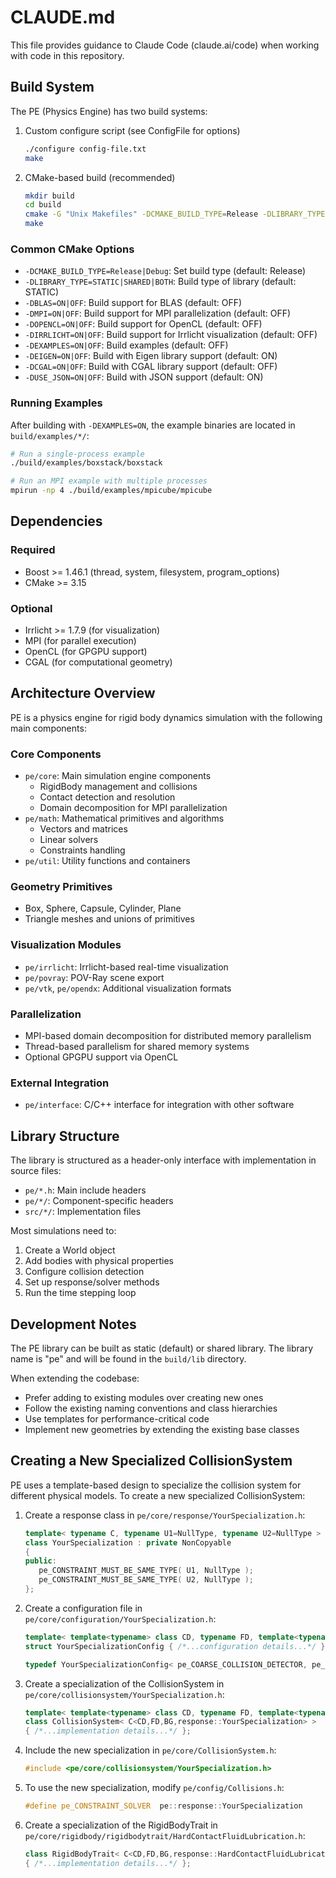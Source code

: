 # CLAUDE.md

This file provides guidance to Claude Code (claude.ai/code) when working with code in this repository.

## Build System

The PE (Physics Engine) has two build systems:

1. Custom configure script (see ConfigFile for options)
   ```bash
   ./configure config-file.txt
   make
   ```

2. CMake-based build (recommended)
   ```bash
   mkdir build
   cd build
   cmake -G "Unix Makefiles" -DCMAKE_BUILD_TYPE=Release -DLIBRARY_TYPE=STATIC ..
   make
   ```

### Common CMake Options

- `-DCMAKE_BUILD_TYPE=Release|Debug`: Set build type (default: Release)
- `-DLIBRARY_TYPE=STATIC|SHARED|BOTH`: Build type of library (default: STATIC)
- `-DBLAS=ON|OFF`: Build support for BLAS (default: OFF)
- `-DMPI=ON|OFF`: Build support for MPI parallelization (default: OFF)
- `-DOPENCL=ON|OFF`: Build support for OpenCL (default: OFF)
- `-DIRRLICHT=ON|OFF`: Build support for Irrlicht visualization (default: OFF)
- `-DEXAMPLES=ON|OFF`: Build examples (default: OFF)
- `-DEIGEN=ON|OFF`: Build with Eigen library support (default: ON)
- `-DCGAL=ON|OFF`: Build with CGAL library support (default: OFF)
- `-DUSE_JSON=ON|OFF`: Build with JSON support (default: ON)

### Running Examples

After building with `-DEXAMPLES=ON`, the example binaries are located in `build/examples/*/`:

```bash
# Run a single-process example
./build/examples/boxstack/boxstack

# Run an MPI example with multiple processes
mpirun -np 4 ./build/examples/mpicube/mpicube
```

## Dependencies

### Required
- Boost >= 1.46.1 (thread, system, filesystem, program_options)
- CMake >= 3.15

### Optional
- Irrlicht >= 1.7.9 (for visualization)
- MPI (for parallel execution)
- OpenCL (for GPGPU support)
- CGAL (for computational geometry)

## Architecture Overview

PE is a physics engine for rigid body dynamics simulation with the following main components:

### Core Components
- `pe/core`: Main simulation engine components
  - RigidBody management and collisions
  - Contact detection and resolution
  - Domain decomposition for MPI parallelization
- `pe/math`: Mathematical primitives and algorithms
  - Vectors and matrices
  - Linear solvers
  - Constraints handling
- `pe/util`: Utility functions and containers

### Geometry Primitives
- Box, Sphere, Capsule, Cylinder, Plane
- Triangle meshes and unions of primitives

### Visualization Modules
- `pe/irrlicht`: Irrlicht-based real-time visualization
- `pe/povray`: POV-Ray scene export
- `pe/vtk`, `pe/opendx`: Additional visualization formats

### Parallelization
- MPI-based domain decomposition for distributed memory parallelism
- Thread-based parallelism for shared memory systems
- Optional GPGPU support via OpenCL

### External Integration
- `pe/interface`: C/C++ interface for integration with other software

## Library Structure

The library is structured as a header-only interface with implementation in source files:

- `pe/*.h`: Main include headers
- `pe/*/`: Component-specific headers
- `src/*/`: Implementation files


Most simulations need to:
1. Create a World object
2. Add bodies with physical properties
3. Configure collision detection
4. Set up response/solver methods
5. Run the time stepping loop

## Development Notes

The PE library can be built as static (default) or shared library. The library name is "pe" and will be found in the `build/lib` directory.

When extending the codebase:
- Prefer adding to existing modules over creating new ones
- Follow the existing naming conventions and class hierarchies
- Use templates for performance-critical code
- Implement new geometries by extending the existing base classes

## Creating a New Specialized CollisionSystem

PE uses a template-based design to specialize the collision system for different physical models. To create a new specialized CollisionSystem:

1. Create a response class in `pe/core/response/YourSpecialization.h`:
   ```cpp
   template< typename C, typename U1=NullType, typename U2=NullType >
   class YourSpecialization : private NonCopyable
   {
   public:
      pe_CONSTRAINT_MUST_BE_SAME_TYPE( U1, NullType );
      pe_CONSTRAINT_MUST_BE_SAME_TYPE( U2, NullType );
   };
   ```

2. Create a configuration file in `pe/core/configuration/YourSpecialization.h`:
   ```cpp
   template< template<typename> class CD, typename FD, template<typename> class BG, template<typename,typename,typename> class CR >
   struct YourSpecializationConfig { /*...configuration details...*/ };
   
   typedef YourSpecializationConfig< pe_COARSE_COLLISION_DETECTOR, pe_FINE_COLLISION_DETECTOR, pe_BATCH_GENERATOR, response::YourSpecialization >  YSConfig;
   ```

3. Create a specialization of the CollisionSystem in `pe/core/collisionsystem/YourSpecialization.h`:
   ```cpp
   template< template<typename> class CD, typename FD, template<typename> class BG, template< template<typename> class, typename, template<typename> class, template<typename,typename,typename> class > class C >
   class CollisionSystem< C<CD,FD,BG,response::YourSpecialization> >
   { /*...implementation details...*/ };
   ```

4. Include the new specialization in `pe/core/CollisionSystem.h`:
   ```cpp
   #include <pe/core/collisionsystem/YourSpecialization.h>
   ```

5. To use the new specialization, modify `pe/config/Collisions.h`:
   ```cpp
   #define pe_CONSTRAINT_SOLVER  pe::response::YourSpecialization
   ```

6. Create a specialization of the RigidBodyTrait in `pe/core/rigidbody/rigidbodytrait/HardContactFluidLubrication.h`:
   ```cpp
   class RigidBodyTrait< C<CD,FD,BG,response::HardContactFluidLubrication> > : public MPIRigidBodyTrait
   { /*...implementation details...*/ };
   ```